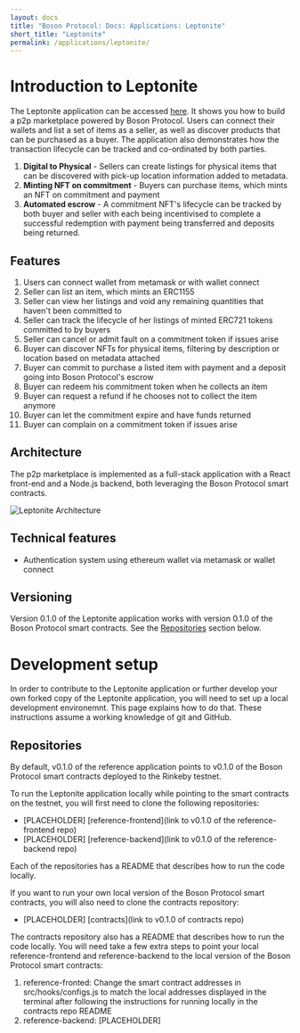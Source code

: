 ```yaml
---
layout: docs
title: "Boson Protocol: Docs: Applications: Leptonite"
short_title: "Leptonite"
permalink: /applications/leptonite/
---
```


# Introduction to Leptonite

The Leptonite application can be accessed [here](http://leptonite.io).
It shows you how to build a p2p marketplace powered by
Boson Protocol. Users can connect their wallets and list a set of items as a
seller, as well as discover products that can be purchased as a buyer. The
application also demonstrates how the transaction lifecycle can be tracked and
co-ordinated by both parties.

1. **Digital to Physical** - Sellers can create listings for physical items that
   can be discovered with pick-up location information added to metadata.
2. **Minting NFT on commitment** - Buyers can purchase items, which mints an NFT
   on commitment and payment
3. **Automated escrow** - A commitment NFT's lifecycle can be tracked by both
   buyer and seller with each being incentivised to complete a successful
   redemption with payment being transferred and deposits being returned.

## Features

1. Users can connect wallet from metamask or with wallet connect
2. Seller can list an item, which mints an ERC1155
3. Seller can view her listings and void any remaining quantities that haven't
   been committed to
4. Seller can track the lifecycle of her listings of minted ERC721 tokens
   committed to by buyers
5. Seller can cancel or admit fault on a commitment token if issues arise
6. Buyer can discover NFTs for physical items, filtering by description or
   location based on metadata attached
7. Buyer can commit to purchase a listed item with payment and a deposit going
   into Boson Protocol's escrow
8. Buyer can redeem his commitment token when he collects an item
9. Buyer can request a refund if he chooses not to collect the item anymore
10. Buyer can let the commitment expire and have funds returned
11. Buyer can complain on a commitment token if issues arise

## Architecture

The p2p marketplace is implemented as a full-stack application with a React
front-end and a Node.js backend, both leveraging the Boson Protocol smart
contracts.

![Leptonite Architecture](/images/docs/leptonite-architecture.png)

## Technical features

- Authentication system using ethereum wallet via metamask or wallet connect

## Versioning

Version 0.1.0 of the Leptonite application works with version 0.1.0 of the Boson
Protocol smart contracts. See the [Repositories](#repositories) section below.


# Development setup

In order to contribute to the Leptonite application or further develop your own
forked copy of the Leptonite application, you will need to set up a local
development environemnt. This page explains how to do that. These instructions
assume a working knowledge of git and GitHub.

## Repositories

By default, v0.1.0 of the reference application points to v0.1.0 of the Boson
Protocol smart contracts deployed to the Rinkeby testnet.

To run the Leptonite application locally while pointing to the smart contracts
on the testnet, you will first need to clone the following repositories:

* [PLACEHOLDER] [reference-frontend](link to v0.1.0 of the reference-frontend repo)
* [PLACEHOLDER] [reference-backend](link to v0.1.0 of the reference-backend repo)

Each of the repositories has a README that describes how to run the code
locally.

If you want to run your own local version of the Boson Protocol smart contracts,
you will also need to clone the contracts repository:

- [PLACEHOLDER] [contracts](link to v0.1.0 of contracts repo)

The contracts repository also has a README that describes how to run the code
locally. You will need take a few extra steps to point your local
reference-frontend and reference-backend to the local version of the Boson
Protocol smart contracts:

1. reference-fronted: Change the smart contract addresses in
   src/hooks/configs.js to match the local addresses displayed in the terminal
   after following the instructions for running locally in the contracts repo
   README
2. reference-backend: [PLACEHOLDER]
